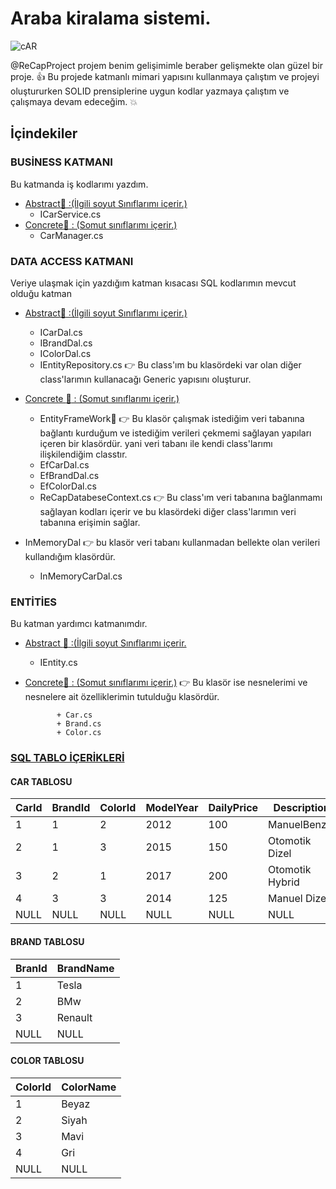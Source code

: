 
# Araba kiralama sistemi.

![cAR](https://user-images.githubusercontent.com/63293055/107887599-3e4c0600-6f18-11eb-81c9-acd5b5b4bf31.jpg)

@ReCapProject projem  benim gelişimimle beraber gelişmekte olan güzel bir proje. :+1:
Bu projede katmanlı mimari yapısını kullanmaya çalıştım ve projeyi oluştururken SOLID prensiplerine uygun kodlar yazmaya çalıştım ve çalışmaya devam edeceğim. :collision:

## İçindekiler
 ### BUSİNESS KATMANI

Bu katmanda iş kodlarımı yazdım.
  + [Abstract:open_file_folder:  :(İlgili soyut Sınıflarımı içerir.)](https://github.com/kadernur/ReCapProject/tree/master/Business/Abstract)
     + ICarService.cs
 + [ Concrete:open_file_folder: : (Somut sınıflarımı içerir.)](https://github.com/kadernur/ReCapProject/tree/master/Business/Concrete)
    + CarManager.cs

### DATA ACCESS KATMANI 
Veriye ulaşmak için yazdığım katman kısacası SQL kodlarımın mevcut olduğu katman

 + [Abstract:open_file_folder:  :(İlgili soyut Sınıflarımı içerir.)](https://github.com/kadernur/ReCapProject/tree/master/DataAccess/Abstract)
     + ICarDal.cs
     + IBrandDal.cs
      + IColorDal.cs
     + IEntityRepository.cs  :point_right:   Bu class'ım  bu klasördeki var olan diğer class'larımın kullanacağı Generic yapısını oluşturur.
     
     
 + [ Concrete  :open_file_folder: : (Somut sınıflarımı içerir.)](https://github.com/kadernur/ReCapProject/tree/master/DataAccess/Concrete)
 
     + EntityFrameWork:open_file_folder:  :point_right:  Bu klasör çalışmak istediğim veri tabanına bağlantı kurduğum ve istediğim verileri çekmemi sağlayan yapıları içeren bir klasördür. yani veri tabanı ile kendi class'larımı ilişkilendiğim classtır.
     + EfCarDal.cs
     + EfBrandDal.cs
     + EfColorDal.cs
     + ReCapDatabeseContext.cs  :point_right:  Bu class'ım veri tabanına bağlanmamı sağlayan kodları içerir ve bu klasördeki diğer class'larımın  veri tabanına erişimin sağlar.
   
+ InMemoryDal :point_right:  bu klasör veri tabanı kullanmadan bellekte olan verileri kullandığım klasördür.
   + InMemoryCarDal.cs

### ENTİTİES
 Bu katman yardımcı katmanımdır.
  + [Abstract :open_file_folder: :(İlgili soyut Sınıflarımı içerir.](https://github.com/kadernur/ReCapProject/tree/master/Entities/Abstract)
    + IEntity.cs
   
 + [ Concrete:open_file_folder:  : (Somut sınıflarımı içerir.)](https://github.com/kadernur/ReCapProject/tree/master/Entities/Concrete)
  :point_right: Bu klasör ise nesnelerimi ve nesnelere ait özelliklerimin tutulduğu klasördür.
    
              + Car.cs
              + Brand.cs
              + Color.cs


### [SQL TABLO İÇERİKLERİ](https://github.com/kadernur/ReCapProject/blob/master/SQLQuery2Recap.sql)

#### CAR TABLOSU

|CarId | BrandId | ColorId | ModelYear | DailyPrice | Description |
|------ |--------|---------|-----------|------------|------------------|
|1|1|2|2012|100|ManuelBenzin|
|2|1|3|2015|150|Otomotik Dizel|
|3|2|1|2017|200|Otomotik Hybrid|
|4|3|3|2014|125|Manuel Dizel|
|NULL|NULL|NULL|NULL|NULL|NULL|


#### BRAND TABLOSU
|BranId|BrandName|
|-------|---------|
|1|Tesla|
|2|BMw|
|3|Renault|
|NULL|NULL|


#### COLOR TABLOSU

|ColorId|ColorName|
|-------|---------|
|1|Beyaz|
|2|Siyah|
|3|Mavi|
|4|Gri|
|NULL|NULL|











